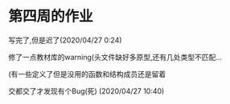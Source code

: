 # 第四周的作业

写完了,但是迟了(2020/04/27 0:24)

修了一点教材库的warning(头文件缺好多原型,还有几处类型不匹配...

(有一些定义了但是没用的函数和结构成员还是留着

交都交了才发现有个Bug(死) (2020/04/27 10:40)
